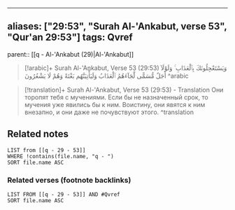 
---
aliases: ["29:53", "Surah Al-'Ankabut, verse 53", "Qur'an 29:53"]
tags: Qvref
---

parent:: [[q - Al-'Ankabut (29)|Al-'Ankabut]]

> [!arabic]+ Surah Al-'Ankabut, Verse 53 (29:53)
> <span class="quran-arabic">وَيَسْتَعْجِلُونَكَ بِٱلْعَذَابِ ۚ وَلَوْلَآ أَجَلٌ مُّسَمًّى لَّجَآءَهُمُ ٱلْعَذَابُ وَلَيَأْتِيَنَّهُم بَغْتَةً وَهُمْ لَا يَشْعُرُونَ</span>
^arabic

> [!translation]+ Surah Al-'Ankabut, Verse 53 (29:53) - Translation
> Они торопят тебя с мучениями. Если бы не назначенный срок, то мучения уже явились бы к ним. Воистину, они явятся к ним внезапно, и они даже не почувствуют этого.
^translation



## Related notes
```dataview
LIST from [[q - 29 - 53]]
WHERE !contains(file.name, "q - ")
SORT file.name ASC
```

### Related verses (footnote backlinks)
```dataview
LIST FROM [[q - 29 - 53]] AND #Qvref
SORT file.name ASC
```

